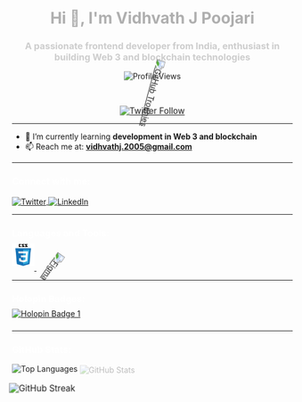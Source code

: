 <h1 align="center" style="color:#f5f5f5; animation: colorChange 5s infinite;">Hi 👋, I'm Vidhvath J Poojari</h1>
<h3 align="center" style="color:#cccccc; animation: fadeIn 2s ease-in-out;">A passionate frontend developer from India, enthusiast in building Web 3 and blockchain technologies</h3>

<p align="center">
  <img src="https://komarev.com/ghpvc/?username=vidhvath28&label=Profile%20views&color=grey&style=flat" alt="Profile Views" style="animation: bounce 2s infinite;" />
</p>

<p align="center">
  <a href="https://github.com/ryo-ma/github-profile-trophy">
    <img src="https://github-profile-trophy.vercel.app/?username=vidhvath28&theme=darkhub&no-bg=true&no-frame=true" alt="GitHub Trophies" style="animation: rotateTrophy 6s linear infinite;" />
  </a>
</p>

<p align="center">
  <a href="https://twitter.com/vidhvathj" target="_blank">
    <img src="https://img.shields.io/twitter/follow/vidhvathj?logo=twitter&style=for-the-badge&color=grey" alt="Twitter Follow" style="animation: pulse 3s infinite;" />
  </a>
</p>

---

- 🌱 I’m currently learning **development in Web 3 and blockchain**
- 📫 Reach me at: **vidhvathj.2005@gmail.com**

---

<h3 align="left" style="color:#ffffff;">Connect with me:</h3>
<p align="left">
  <a href="https://twitter.com/vidhvathj" target="_blank">
    <img align="center" src="https://raw.githubusercontent.com/rahuldkjain/github-profile-readme-generator/master/src/images/icons/Social/twitter.svg" alt="Twitter" height="30" width="40" style="animation: slideIn 1s ease;" />
  </a>
  <a href="https://linkedin.com/in/vidhvath-j" target="_blank">
    <img align="center" src="https://raw.githubusercontent.com/rahuldkjain/github-profile-readme-generator/master/src/images/icons/Social/linked-in-alt.svg" alt="LinkedIn" height="30" width="40" style="animation: slideIn 1s ease 0.5s;" />
  </a>
</p>

---

<h3 align="left" style="color:#ffffff;">Languages and Tools:</h3>
<p align="left">
  <a href="https://www.w3schools.com/css/" target="_blank" rel="noreferrer">
    <img src="https://raw.githubusercontent.com/devicons/devicon/master/icons/css3/css3-original-wordmark.svg" alt="CSS3" width="40" height="40" style="animation: bounce 3s infinite;" />
  </a>
  <a href="https://www.figma.com/" target="_blank" rel="noreferrer">
    <img src="https://www.vectorlogo.zone/logos/figma/figma-icon.svg" alt="Figma" width="40" height="40" style="animation: spin 5s infinite linear;" />
  </a>
  <!-- Add similar animations for other icons -->
</p>

---

<h3 align="left" style="color:#ffffff;">Holopin Badges:</h3>
<p align="left">
  <a href="https://www.holopin.io/hacktoberfest2024/userbadge/cm1py7w8z13960ck7yrdpwycq">
    <img src="https://assets.holopin.io/hf2024levels/level0-sloth-code-0-0-0-0.webp" alt="Holopin Badge 1" width="200" height="200" style="animation: floatUpDown 3s infinite;" />
  </a>
  <!-- Add similar animations for other badges -->
</p>

---

<h3 align="left" style="color:#ffffff;">GitHub Stats:</h3>
<p><img align="left" src="https://github-readme-stats.vercel.app/api/top-langs?username=vidhvath28&show_icons=true&locale=en&layout=compact&theme=dark" alt="Top Languages" style="animation: fadeIn 2s ease-in-out;" /></p>

<p>&nbsp;<img align="center" src="https://github-readme-stats.vercel.app/api?username=vidhvath28&show_icons=true&locale=en&theme=dark" alt="GitHub Stats" style="animation: fadeIn 2s ease-in-out 1s;" /></p>

<p><img align="center" src="https://github-readme-streak-stats.herokuapp.com/?user=vidhvath28&theme=dark" alt="GitHub Streak" style="animation: pulse 4s infinite;" /></p>

<!-- Add CSS for animations -->
<style>
  @keyframes bounce {
    0%, 100% { transform: translateY(0); }
    50% { transform: translateY(-10px); }
  }

  @keyframes rotateTrophy {
    0% { transform: rotate(0deg); }
    100% { transform: rotate(360deg); }
  }

  @keyframes pulse {
    0% { transform: scale(1); }
    50% { transform: scale(1.1); }
    100% { transform: scale(1); }
  }

  @keyframes colorChange {
    0% { color: #f5f5f5; }
    50% { color: #aaaaaa; }
    100% { color: #f5f5f5; }
  }

  @keyframes slideIn {
    0% { opacity: 0; transform: translateX(-100px); }
    100% { opacity: 1; transform: translateX(0); }
  }

  @keyframes floatUpDown {
    0%, 100% { transform: translateY(0); }
    50% { transform: translateY(-10px); }
  }

  @keyframes fadeIn {
    0% { opacity: 0; }
    100% { opacity: 1; }
  }

  @keyframes spin {
    0% { transform: rotate(0deg); }
    100% { transform: rotate(360deg); }
  }
</style>

